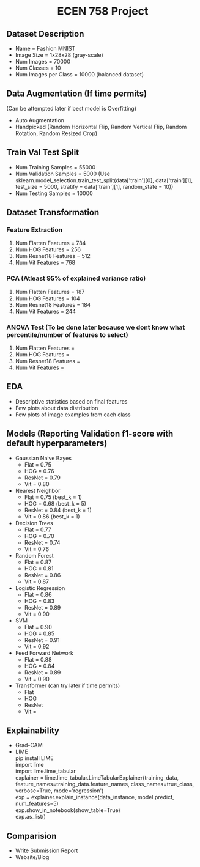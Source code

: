 <h1 style="text-align:center;">ECEN 758 Project</h1>

## Dataset Description
- Name = Fashion MNIST
- Image Size = 1x28x28 (gray-scale)
- Num Images = 70000
- Num Classes = 10
- Num Images per Class = 10000 (balanced dataset)

## Data Augmentation (If time permits)
(Can be attempted later if best model is Overfitting)
- Auto Augmentation
- Handpicked (Random Horizontal Flip, Random Vertical Flip, Random Rotation, Random Resized Crop)

## Train Val Test Split
- Num Training Samples = 55000
- Num Validation Samples = 5000 (Use sklearn.model_selection.train_test_split(data['train'][0], data['train'][1], test_size = 5000, stratify = data['train'][1], random_state = 10))
- Num Testing Samples = 10000

## Dataset Transformation
### Feature Extraction
1. Num Flatten Features = 784
1. Num HOG Features = 256
1. Num Resnet18 Features = 512
1. Num Vit Features = 768
### PCA (Atleast 95% of explained variance ratio)
1. Num Flatten Features = 187
1. Num HOG Features = 104
1. Num Resnet18 Features = 184
1. Num Vit Features = 244
### ANOVA Test (To be done later because we dont know what percentile/number of features to select)
1. Num Flatten Features = 
1. Num HOG Features = 
1. Num Resnet18 Features = 
1. Num Vit Features =

## EDA
- Descriptive statistics based on final features
- Few plots about data distribution
- Few plots of image examples from each class

## Models (Reporting Validation f1-score with default hyperparameters)
- Gaussian Naive Bayes
    - Flat = 0.75
    - HOG = 0.76
    - ResNet = 0.79
    - Vit = 0.80
- Nearest Neighbor
    - Flat = 0.75 (best_k = 1)
    - HOG = 0.68 (best_k = 5)
    - ResNet = 0.84 (best_k = 1)
    - Vit = 0.86 (best_k = 1)
- Decision Trees
    - Flat = 0.77
    - HOG = 0.70
    - ResNet = 0.74
    - Vit = 0.76
- Random Forest
    - Flat = 0.87
    - HOG = 0.81 
    - ResNet = 0.86
    - Vit = 0.87
- Logistic Regression
    - Flat = 0.86
    - HOG = 0.83 
    - ResNet = 0.89
    - Vit = 0.90
- SVM
    - Flat = 0.90
    - HOG = 0.85
    - ResNet = 0.91
    - Vit = 0.92
- Feed Forward Network
    - Flat = 0.88
    - HOG = 0.84
    - ResNet = 0.89
    - Vit = 0.90
- Transformer (can try later if time permits)
    - Flat
    - HOG
    - ResNet
    - Vit = 

## Explainability
- Grad-CAM
- LIME
  \
  pip install LIME \
  import lime  \
  import lime.lime_tabular \
  explainer = lime.lime_tabular.LimeTabularExplainer(training_data, feature_names=training_data.feature_names, class_names=true_class, verbose=True, mode='regression') \
  exp = explainer.explain_instance(data_instance, model.predict, num_features=5) \
  exp.show_in_notebook(show_table=True) \
  exp.as_list()

## Comparision
- Write Submission Report
- Website/Blog
